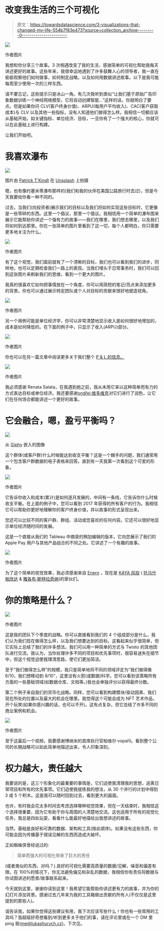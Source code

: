 # 改变我生活的三个可视化

> 原文：<https://towardsdatascience.com/3-visualizations-that-changed-my-life-554b7f83e473?source=collection_archive---------0----------------------->

![](img/303af70c86835ab08dfada4b00016a28.png)

作者图片

我想和你分享三个故事。3 次相遇改变了我的生活，感谢简单的可视化帮助我每天讲述更好的故事。这些年来，我很幸运地遇到了许多鼓舞人心的领导者，我一直在偷偷观察他们如何做事，如何制定战略，以及如何用数据讲述故事。以下是我可能每周至少使用一次的三样东西。

请不要忘记，这些提示只是冰山一角。有几次我听到类似“让我们基于原始广告印象数据训练一个神经网络模型，它将自动创建智能…”这样的话，你就明白了要点。但是如果你问 CLV(客户终身价值)、ARPU(每用户平均收入)、CAC(客户获取成本)与 CLV 以及其他一些指标，没有人知道他们做得怎么样。我相信一切都应该从基础开始，如关键指标、单位经济、目标，一旦你有了一个强大的核心，你就可以在此基础上进行构建。

让我们开始吧。

# 我喜欢瀑布

![](img/0af6c5f8fcf62790d8e0899a5848f551.png)

图片由 [Patrick T'Kindt](https://unsplash.com/@patricktkindt) 在 [Unsplash](https://unsplash.com/photos/vzIjllDiXFQ) 上拍摄

嗯，也有像约塞米蒂瀑布那样的(我们和我的伙伴在美国公路旅行时去过)，但是今天我要给你看一种不同的。

过去，当我们(向投资者)展示我们的目标以及我们将如何实现这些目标时，它更像是一些零碎的东西。这里一个倡议，那里一个倡议。我相信用一个简单的瀑布图来展示它能帮助你讲述一个强有力的故事——我们在哪里，我们想去哪里，以及我们将如何到达那里。你在一张简单的图片里看到了这一切，每个人都明白，你只需要更多地关注为什么。

![](img/4016102a4ee5d58832c8cde6cc534b50.png)

作者图片

有了这个视觉，我们面前就有了一个清晰的目标，我们也可以看到我们的进步，同样地，也可以定期检查我们一路上的表现。当我们埋头于日常事务时，我们可以回到这张图片来刷新我们的思维，看到一个更大的图片。

我真的很喜欢它如何把事情放在一个角度，你可以用简短的笔记/亮点来添加更多的背景。你也可以通过展示特定团队或个人对目标的贡献来很好地塑造视角。

![](img/df004079aec445a6b654163808946ab2.png)

作者图片

另一个用例可能是单位经济学，你可以非常清楚地显示收入是如何很好地增加的，成本是如何降低的。在下面的例子中，只显示了收入(ARPU)部分。

![](img/adde195f72d17ada0db9ce6dea8a6d83.png)

作者图片

你也可以在另一篇文章中阅读更多关于我们整个 [P & L 的信息。](/does-your-income-statement-p-l-have-to-bore-people-to-death-1c967317ecc6)

![](img/486ac6b319cc307a5b1a50e181d1cea9.png)

作者图片

我必须感谢 Renata Salata，在我遇到她之前，我从未用它来以这种简单而有力的方式表达目标或单位经济。我还要感谢[ondřej·维多维克](https://cz.linkedin.com/in/ond%C5%99ej-vejdovec-7835252)对它们进行了润色，让它们在任何场合都能讲述一个更好的故事。

# **它会融合，嗯，盈亏平衡吗？**

![](img/f63112e121056814bca97719fca2a170.png)

从 [Giphy](https://giphy.com/gifs/live-presents-dsd-i29DtU2PMkzsI) 嵌入的图像

这个群体(或客户群)什么时候能达到收支平衡？这是一个棘手的问题，我们通常用一个包含客户群数据的电子表格来回答。直到有一天我第一次看到这个可爱的形象。

![](img/f602501fac3f10b80026e93aba233e69.png)

作者图片

它告诉你收入和成本(累计)是如何逐月发展的，中间有一条线，它告诉你什么时候收支平衡。在上面的例子中，您可以看到 2017 年获得的所有客户的行为。我相信它可以帮助你更好地理解你的客户终身价值，并以故事的形式呈现出来。

您还可以比较不同的客户群、群组、活动或您喜欢的任何内容。它还可以很好地显示单位经济随时间的发展。

这是一个直接从我们的 Tableau 中摘录的稍加编辑的版本，它向您展示了我们的 Apple Pay 用户与其他产品组合的不同之处。它讲述了一个有趣的故事。

![](img/ab5f4d5407e82ec14f82b2db336b302e.png)

作者图片

为了这个简单的视觉效果，我必须感谢来自 [Enern](https://enern.eu/) ，现在是 [KAYA 风投](https://www.kaya.vc/) ( [托马什帕欣达](https://cz.linkedin.com/in/tomaspacinda) & [雅各布·斯特拉奇纳](https://cz.linkedin.com/in/jakubstracina))的家伙们。

# 你的策略是什么？

![](img/3c8670dbe873bafbaceb6787c81fa058.png)

作者图片

这是我的团队下个季度的战略。你可以直接看到我们的 4 个组成部分是什么，我们认为我们现在做得怎么样，以及我们想要达到的目标。这看起来似乎很简单，但它实际上总结了我们的许多想法，我们可以用一种简单的方式与 Twisto 的其他团队进行交流。我认为，当你处理许多不同的项目和优先事项时，很容易迷失在细节中，但这个视觉迫使我理清思路，使它们更加简洁。

至于“我们做得怎么样”的规模，我只是简单地将不同的领域评定为“我们做得像 6/10，我们想移动到 8/10”，这里没有火箭(或数据)科学。您可以看到该策略所有方面的一些基础领域(如数据仓库、文档等。)我也会单独评分以获得最终分数。

第二个例子来自我们的货币化战略。同样，您可以看到构建模块/驱动因素、我们现在所处的位置以及最大的机会在哪里。我觉得这个可能会成为 NFT 艺术作品，开个玩笑(如果你感兴趣的话，也可以不开)。这有点复杂，但它总结了许多不同的商业案例和机会。

![](img/6d325c6160237831d41d34aea6cbaae5.png)

作者图片

至于这最后一个视频，我要感谢博纳米的首席执行官帕维尔·vopařil。看到整个公司的长期战略可以如此简单地描述出来，令人印象深刻。

# **权力越大，责任越大**

我要说的是，这三个形象化的最重要的事情是，它们迫使我清理我的思想，逃离日常项目和所有的优先事项。它们迫使我提炼我的想法，从 30 个并行的计划中得到 3 或 5 个积木。这是我可以随时回到过去，看到更大的画面。

也许，有时我会花太多时间去考虑选择哪种视觉效果，但在一天结束时，我相信这个选择很重要，因为它有助于你与周围的人清楚地交流。这也适用于所有的视觉化任务，我总是四处玩耍，看看什么能最好地描绘出我想讲述的故事。

当然，基础是良好和可靠的数据、架构和工具(按此顺序)。如果没有这些东西，你可能会因为传播基于错误见解的东西而造成大破坏。

正如蜘蛛侠曾经说过的:

> 简单而强大的可视化带来了巨大的责任

(或者类似的东西，对吗？).良好的可视化需要高质量的数据/见解，噪音和偏差有限。在 100%的情况下，你无法避免偏见和杂乱的数据，我相信你有责任将数据与你试图讲述的愿景/故事联系起来。

今天就到这里，谢谢你读到这里！我希望它能帮助你讲述更有力的故事，并为你的幻灯片添加背景。感谢过去几年来为我的工具箱做出贡献的所有人(不仅仅是这里提到的那些人)。

请告诉我，如果你觉得这些建议有用，我下次应该写些什么！你也有一些常用的工具吗？我超级好奇想看到/听到更多关于他们的事，请在评论里或在一个 DM 里 ping 我(me@lukashurych.cz)。下次见。
